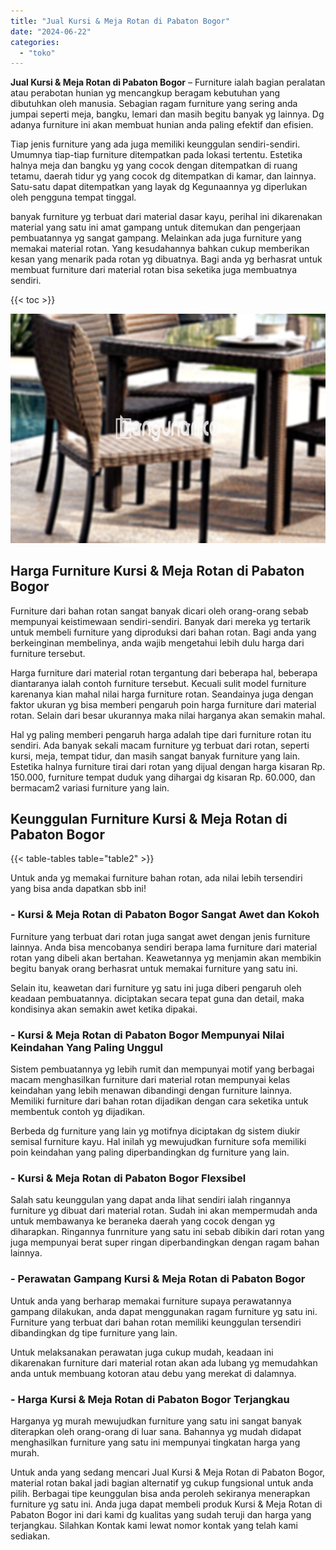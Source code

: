 ```yaml
---
title: "Jual Kursi & Meja Rotan di Pabaton Bogor"
date: "2024-06-22"
categories: 
  - "toko"
---
```


**Jual Kursi & Meja Rotan di Pabaton Bogor** – Furniture ialah bagian peralatan atau perabotan hunian yg mencangkup beragam kebutuhan yang dibutuhkan oleh manusia. Sebagian ragam furniture yang sering anda jumpai seperti meja, bangku, lemari dan masih begitu banyak yg lainnya. Dg adanya furniture ini akan membuat hunian anda paling efektif dan efisien.

Tiap jenis furniture yang ada juga memiliki keunggulan sendiri-sendiri. Umumnya tiap-tiap furniture ditempatkan pada lokasi tertentu. Estetika halnya meja dan bangku yg yang cocok dengan ditempatkan di ruang tetamu, daerah tidur yg yang cocok dg ditempatkan di kamar, dan lainnya. Satu-satu dapat ditempatkan yang layak dg Kegunaannya yg diperlukan oleh pengguna tempat tinggal.

banyak furniture yg terbuat dari material dasar kayu, perihal ini dikarenakan material yang satu ini amat gampang untuk ditemukan dan pengerjaan pembuatannya yg sangat gampang. Melainkan ada juga furniture yang memakai material rotan. Yang kesudahannya bahkan cukup memberikan kesan yang menarik pada rotan yg dibuatnya. Bagi anda yg berhasrat untuk membuat furniture dari material rotan bisa seketika juga membuatnya sendiri.

{{< toc >}}

![Jual Kursi & Meja Rotan di Pabaton Bogor](/images/kursi-meja-rotan-murah12.png)

## Harga Furniture Kursi & Meja Rotan di Pabaton Bogor

Furniture dari bahan rotan sangat banyak dicari oleh orang-orang sebab mempunyai keistimewaan sendiri-sendiri. Banyak dari mereka yg tertarik untuk membeli furniture yang diproduksi dari bahan rotan. Bagi anda yang berkeinginan membelinya, anda wajib mengetahui lebih dulu harga dari furniture tersebut.

Harga furniture dari material rotan tergantung dari beberapa hal, beberapa diantaranya ialah contoh furniture tersebut. Kecuali sulit model furniture karenanya kian mahal nilai harga furniture rotan. Seandainya juga dengan faktor ukuran yg bisa memberi pengaruh poin harga furniture dari material rotan. Selain dari besar ukurannya maka nilai harganya akan semakin mahal.

Hal yg paling memberi pengaruh harga adalah tipe dari furniture rotan itu sendiri. Ada banyak sekali macam furniture yg terbuat dari rotan, seperti kursi, meja, tempat tidur, dan masih sangat banyak furniture yang lain. Estetika halnya furniture tirai dari rotan yang dijual dengan harga kisaran Rp. 150.000, furniture tempat duduk yang dihargai dg kisaran Rp. 60.000, dan bermacam2 variasi furniture yang lain.

## Keunggulan Furniture Kursi & Meja Rotan di Pabaton Bogor

{{< table-tables table="table2" >}}

Untuk anda yg memakai furniture bahan rotan, ada nilai lebih tersendiri yang bisa anda dapatkan sbb ini!

### \- Kursi & Meja Rotan di Pabaton Bogor Sangat Awet dan Kokoh

Furniture yang terbuat dari rotan juga sangat awet dengan jenis furniture lainnya. Anda bisa mencobanya sendiri berapa lama furniture dari material rotan yang dibeli akan bertahan. Keawetannya yg menjamin akan membikin begitu banyak orang berhasrat untuk memakai furniture yang satu ini.

Selain itu, keawetan dari furniture yg satu ini juga diberi pengaruh oleh keadaan pembuatannya. diciptakan secara tepat guna dan detail, maka kondisinya akan semakin awet ketika dipakai.

### \- Kursi & Meja Rotan di Pabaton Bogor Mempunyai Nilai Keindahan Yang Paling Unggul

Sistem pembuatannya yg lebih rumit dan mempunyai motif yang berbagai macam menghasilkan furniture dari material rotan mempunyai kelas keindahan yang lebih menawan dibandingi dengan furniture lainnya. Memiliki furniture dari bahan rotan dijadikan dengan cara seketika untuk membentuk contoh yg dijadikan.

Berbeda dg furniture yang lain yg motifnya diciptakan dg sistem diukir semisal furniture kayu. Hal inilah yg mewujudkan furniture sofa memiliki poin keindahan yang paling diperbandingkan dg furniture yang lain.

### \- Kursi & Meja Rotan di Pabaton Bogor Flexsibel

Salah satu keunggulan yang dapat anda lihat sendiri ialah ringannya furniture yg dibuat dari material rotan. Sudah ini akan mempermudah anda untuk membawanya ke beraneka daerah yang cocok dengan yg diharapkan. Ringannya funrniture yang satu ini sebab dibikin dari rotan yang juga mempunyai berat super ringan diperbandingkan dengan ragam bahan lainnya.

### \- Perawatan Gampang Kursi & Meja Rotan di Pabaton Bogor

Untuk anda yang berharap memakai furniture supaya perawatannya gampang dilakukan, anda dapat menggunakan ragam furniture yg satu ini. Furniture yang terbuat dari bahan rotan memiliki keunggulan tersendiri dibandingkan dg tipe furniture yang lain.

Untuk melaksanakan perawatan juga cukup mudah, keadaan ini dikarenakan furniture dari material rotan akan ada lubang yg memudahkan anda untuk membuang kotoran atau debu yang merekat di dalamnya.

### \- Harga Kursi & Meja Rotan di Pabaton Bogor Terjangkau

Harganya yg murah mewujudkan furniture yang satu ini sangat banyak diterapkan oleh orang-orang di luar sana. Bahannya yg mudah didapat menghasilkan furniture yang satu ini mempunyai tingkatan harga yang murah.

Untuk anda yang sedang mencari Jual Kursi & Meja Rotan di Pabaton Bogor, material rotan bakal jadi bagian alternatif yg cukup fungsional untuk anda pilih. Berbagai tipe keunggulan bisa anda peroleh sekiranya menerapkan furniture yg satu ini. Anda juga dapat membeli produk Kursi & Meja Rotan di Pabaton Bogor ini dari kami dg kualitas yang sudah teruji dan harga yang terjangkau. Silahkan Kontak kami lewat nomor kontak yang telah kami sediakan.
